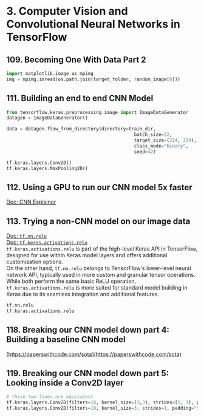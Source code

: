# 3. Computer Vision and Convolutional Neural Networks in TensorFlow
## 109. Becoming One With Data Part 2
```python
import matplotlib.image as mpimg
img = mpimg.imread(os.path.join(target_folder, random_image[0]))
```

## 111. Building an end to end CNN Model
```python
from tensorflow.keras.preprocessing.image import ImageDataGenerator
datagen = ImageDataGenerator()
```
```python
data = datagen.flow_from_directory(directory=train_dir,
                                               batch_size=32,
                                               target_size=(224, 224),
                                               class_mode="binary",
                                               seed=42)
```
```python
tf.keras.layers.Conv2D()
tf.keras.layers.MaxPooling2D()
```

## 112. Using a GPU to run our CNN model 5x faster
[Doc: CNN Explainer](https://poloclub.github.io/cnn-explainer/)<br>

## 113. Trying a non-CNN model on our image data
[Doc: `tf.nn.relu`](https://www.tensorflow.org/api_docs/python/tf/nn/relu)<br>
[Doc: `tf.keras.activations.relu`](https://www.tensorflow.org/api_docs/python/tf/keras/activations/relu)<br>
`tf.keras.activations.relu` is part of the high-level Keras API in TensorFlow, designed for use within Keras model layers and offers additional customization options.<br>
On the other hand, `tf.nn.relu` belongs to TensorFlow's lower-level neural network API, typically used in more custom and granular tensor operations.<br>
While both perform the same basic ReLU operation, `tf.keras.activations.relu` is more suited for standard model building in Keras due to its seamless integration and additional features.
```python
tf.nn.relu
tf.keras.activations.relu
```
## 118. Breaking our CNN model down part 4: Building a baseline CNN model
[https://paperswithcode.com/sota](https://paperswithcode.com/sota)<br>

## 119. Breaking our CNN model down part 5: Looking inside a Conv2D layer
```python
# these two lines are equivalent
tf.keras.layers.Conv2D(filters=10, kernel_size=(3,3), strides=(1, 1), padding="same")
tf.keras.layers.Conv2D(filters=10, kernel_size=3, strides=1, padding="same")

```